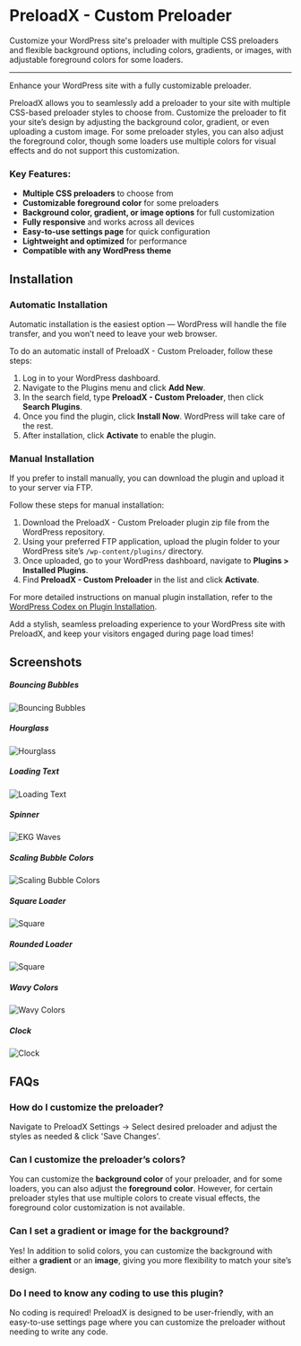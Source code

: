 # PreloadX - Custom Preloader
Customize your WordPress site's preloader with multiple CSS preloaders and flexible background options, including colors, gradients, or images, with adjustable foreground colors for some loaders.

---

Enhance your WordPress site with a fully customizable preloader.

PreloadX allows you to seamlessly add a preloader to your site with multiple CSS-based preloader styles to choose from. Customize the preloader to fit your site’s design by adjusting the background color, gradient, or even uploading a custom image. For some preloader styles, you can also adjust the foreground color, though some loaders use multiple colors for visual effects and do not support this customization.

### Key Features:
- **Multiple CSS preloaders** to choose from
- **Customizable foreground color** for some preloaders
- **Background color, gradient, or image options** for full customization
- **Fully responsive** and works across all devices
- **Easy-to-use settings page** for quick configuration
- **Lightweight and optimized** for performance
- **Compatible with any WordPress theme**

## Installation

### Automatic Installation

Automatic installation is the easiest option — WordPress will handle the file transfer, and you won’t need to leave your web browser.

To do an automatic install of PreloadX - Custom Preloader, follow these steps:
1. Log in to your WordPress dashboard.
2. Navigate to the Plugins menu and click **Add New**.
3. In the search field, type **PreloadX - Custom Preloader**, then click **Search Plugins**.
4. Once you find the plugin, click **Install Now**. WordPress will take care of the rest.
5. After installation, click **Activate** to enable the plugin.

### Manual Installation

If you prefer to install manually, you can download the plugin and upload it to your server via FTP.

Follow these steps for manual installation:
1. Download the PreloadX - Custom Preloader plugin zip file from the WordPress repository.
2. Using your preferred FTP application, upload the plugin folder to your WordPress site’s `/wp-content/plugins/` directory.
3. Once uploaded, go to your WordPress dashboard, navigate to **Plugins > Installed Plugins**.
4. Find **PreloadX - Custom Preloader** in the list and click **Activate**.

For more detailed instructions on manual plugin installation, refer to the [WordPress Codex on Plugin Installation](https://wordpress.org/support/article/managing-plugins/#manual-plugin-installation).

Add a stylish, seamless preloading experience to your WordPress site with PreloadX, and keep your visitors engaged during page load times!

## Screenshots
##### Bouncing Bubbles
![Bouncing Bubbles](/images/bouncing-bubbles.gif)

##### Hourglass
![Hourglass](/images/hourglass.gif)

##### Loading Text
![Loading Text](/images/loading-text.gif)

##### Spinner
![EKG Waves](/images/spinner.gif)

##### Scaling Bubble Colors
![Scaling Bubble Colors](/images/scaling-bubble-colors.gif)

##### Square Loader
![Square](/images/square.gif)

##### Rounded Loader
![Square](/images/rounded-loader.gif)

##### Wavy Colors
![Wavy Colors](/images/wavy-colors.gif)

##### Clock
![Clock](/images/clock.gif)

## FAQs

### How do I customize the preloader?
Navigate to PreloadX Settings → Select desired preloader and adjust the styles as needed & click 'Save Changes'.

### Can I customize the preloader’s colors?
You can customize the **background color** of your preloader, and for some loaders, you can also adjust the **foreground color**. However, for certain preloader styles that use multiple colors to create visual effects, the foreground color customization is not available.

### Can I set a gradient or image for the background?
Yes! In addition to solid colors, you can customize the background with either a **gradient** or an **image**, giving you more flexibility to match your site’s design.

### Do I need to know any coding to use this plugin?
No coding is required! PreloadX is designed to be user-friendly, with an easy-to-use settings page where you can customize the preloader without needing to write any code.
